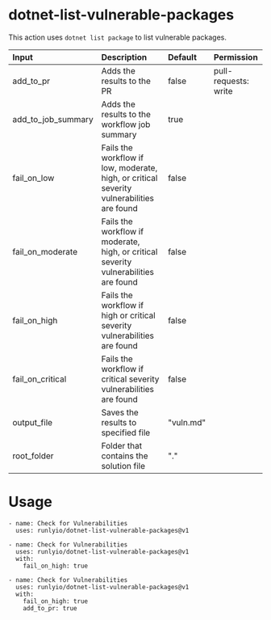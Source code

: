 # dotnet-list-vulnerable-packages

This action uses `dotnet list package` to list vulnerable packages.

| Input | Description | Default | Permission |
| :- | :- | :- | :- |
| add_to_pr | Adds the results to the PR | false | pull-requests: write |
| add_to_job_summary | Adds the results to the workflow job summary | true | |
| fail_on_low | Fails the workflow if low, moderate, high, or critical severity vulnerabilities are found | false | |
| fail_on_moderate | Fails the workflow if moderate, high, or critical severity vulnerabilities are found | false | |
| fail_on_high | Fails the workflow if high or critical severity vulnerabilities are found | false | |
| fail_on_critical | Fails the workflow if critical severity vulnerabilities are found | false | |
| output_file | Saves the results to specified file | "vuln.md" | |
| root_folder | Folder that contains the solution file | "." | |

# Usage
```
- name: Check for Vulnerabilities
  uses: runlyio/dotnet-list-vulnerable-packages@v1
```
```
- name: Check for Vulnerabilities
  uses: runlyio/dotnet-list-vulnerable-packages@v1
  with:
    fail_on_high: true
```
```
- name: Check for Vulnerabilities
  uses: runlyio/dotnet-list-vulnerable-packages@v1
  with:
    fail_on_high: true
    add_to_pr: true
```